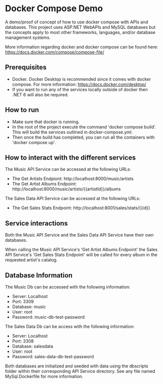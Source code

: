 # Docker Compose Demo
 A demo/proof of concept of how to use docker compose with APIs and databases. This project uses ASP.NET WebAPIs and MySQL databases but the concepts apply to most other frameworks, languages, and/or database management systems.

More information regarding docker and docker compose can be found here: https://docs.docker.com/compose/compose-file/
 
 ## Prerequisites

- Docker. Docker Desktop is recommended since it comes with docker compose. For more information: https://docs.docker.com/desktop/
- If you want to run any of the services locally outside of docker then .NET 6 will also be required.

 ## How to run
 - Make sure that docker is running.
 - In the root of the project execute the command 'docker compose build'. This will build the services outlined in docker-compose.yml.
 - Then once the build has completed, you can run all the containers with 'docker compose up'.

 ## How to interact with the different services

 The Music API Service can be accessed at the following URLs:

 - The Get Artists Endpiont: http://localhost:8000/music/artists
 - The Get Artist Albums Endpoint: http://localhost:8000/music/artists/{{artistId}}/albums

 The Sales Data API Service can be accessed at the following URLs:

- The Get Sales Stats Endpoint: http://localhost:8001/sales/stats/{{id}}

## Service interactions

Both the Music API Service and the Sales Data API Service have their own databases.

When calling the Music API Service's 'Get Artist Albums Endpoint' the Sales API Service's 'Get Sales Stats Endpoint' will be called for every album in the requested artist's catalog.

## Database Information

The Music Db can be accessed with the following information:

- Server: Localhost
- Port: 3309
- Database: music
- User: root
- Password: music-db-test-password

The Sales Data Db can be access with the following information:

- Server: Localhost
- Port: 3308
- Database: salesdata
- User: root
- Password: sales-data-db-test-password

Both databases are initialized and seeded with data using the dbscripts folder within their corresponding API Service directory. See any file named MySql.Dockerfile for more information.
